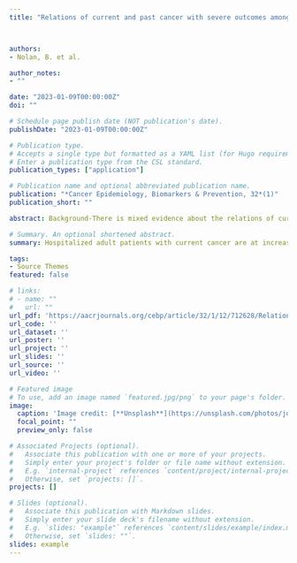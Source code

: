 ```yaml
---
title: "Relations of current and past cancer with severe outcomes among 104,590 hospitalized COVID-19 patients: The COVID EHR cohort at the University of Wisconsin"



authors:
- Nolan, B. et al. 

author_notes:
- ""

date: "2023-01-09T00:00:00Z"
doi: ""

# Schedule page publish date (NOT publication's date).
publishDate: "2023-01-09T00:00:00Z"

# Publication type.
# Accepts a single type but formatted as a YAML list (for Hugo requirements).
# Enter a publication type from the CSL standard.
publication_types: ["application"]

# Publication name and optional abbreviated publication name.
publication: "*Cancer Epidemiology, Biomarkers & Prevention, 32*(1)"
publication_short: ""

abstract: Background-There is mixed evidence about the relations of current versus past cancer with severe COVID-19 outcomes and how they vary by patient and cancer characteristics. Methods-Electronic health record data of 104,590 adult hospitalized patients with COVID-19 were obtained from 21 United States health systems from February 2020 through September 2021. In-hospital mortality and ICU admission were predicted from current and past cancer diagnoses. Moderation by patient characteristics, vaccination status, cancer type, and year of the pandemic was examined.Results-6.8% of the patients had current (n = 7,141) and 6.5% had past (n = 6,749) cancer diagnoses. Current cancer predicted both severe outcomes but past cancer did not; adjusted odds ratios (aOR) for mortality were 1.58 [95% confidence interval (CI), 1.46–1.70] and 1.04 (95% CI, 0.96–1.13), respectively. Mortality rates decreased over the pandemic but the incremental risk of current cancer persisted, with the increment being larger among younger vs. older patients. Prior COVID-19 vaccination reduced mortality generally and among those with current cancer (aOR, 0.69; 95% CI, 0.53–0.90). Conclusions-Current cancer, especially among younger patients, posed a substantially increased risk for death and ICU admission among patients with COVID-19; prior COVID-19 vaccination mitigated the risk associated with current cancer. Past history of cancer was not associated with higher risks for severe COVID-19 outcomes for most cancer types. Impact-This study clarifies the characteristics that modify the risk associated with cancer on severe COVID-19 outcomes across the first 20 months of the COVID-19 pandemic.

# Summary. An optional shortened abstract.
summary: Hospitalized adult patients with current cancer are at increased relative risk for severe COVID-19 disease and death, a pattern manifest across the duration of the pandemic. The magnitude of the incremental risk associated with current cancer varies with age and is greatest among younger patients. Moreover, a history of most types of cancer (versus current cancer) did not place those infected with COVID-19 at higher risk for severe outcomes. Information on risks of severe COVID-19 outcomes in cancer populations may inform clinician and patient decision making regarding COVID-19 treatment and prevention. The finding that prior COVID-19 vaccination was associated with reduced risk of death for all hospitalized patients with COVID-19, including those with current cancer, supports an increased urgency to vaccinate individuals with cancer (1, 27).

tags:
- Source Themes
featured: false

# links:
# - name: ""
#   url: ""
url_pdf: 'https://aacrjournals.org/cebp/article/32/1/12/712628/Relations-of-Current-and-Past-Cancer-with-Severe'
url_code: ''
url_dataset: ''
url_poster: ''
url_project: ''
url_slides: ''
url_source: ''
url_video: ''

# Featured image
# To use, add an image named `featured.jpg/png` to your page's folder. 
image:
  caption: 'Image credit: [**Unsplash**](https://unsplash.com/photos/jdD8gXaTZsc)'
  focal_point: ""
  preview_only: false

# Associated Projects (optional).
#   Associate this publication with one or more of your projects.
#   Simply enter your project's folder or file name without extension.
#   E.g. `internal-project` references `content/project/internal-project/index.md`.
#   Otherwise, set `projects: []`.
projects: []

# Slides (optional).
#   Associate this publication with Markdown slides.
#   Simply enter your slide deck's filename without extension.
#   E.g. `slides: "example"` references `content/slides/example/index.md`.
#   Otherwise, set `slides: ""`.
slides: example
---
```


